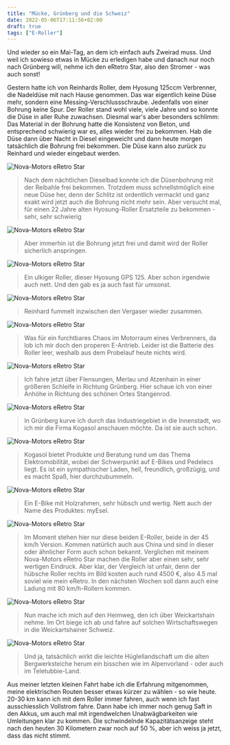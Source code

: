 ```yaml
---
title: "Mücke, Grünberg und die Schweiz"
date: 2022-05-06T17:11:56+02:00
draft: true
tags: ["E-Roller"]
---
```

Und wieder so ein Mai-Tag, an dem ich einfach aufs Zweirad muss. Und weil ich sowieso etwas in Mücke zu erledigen habe und danach nur noch nach Grünberg will, nehme ich den eRtetro Star, also den Stromer - was auch sonst!


Gestern hatte ich von Reinhards Roller, dem Hyosung 125ccm Verbrenner, die Nadeldüse mit nach Hause genommen. Das war eigentlich keine Düse mehr, sondern eine Messing-Verschlussschraube. Jedenfalls von einer Bohrung keine Spur.
Der Roller stand wohl viele, viele Jahre und so konnte die Düse in aller Ruhe zuwachsen.
Diesmal war's aber besonders schlimm: Das Material in der Bohrung hatte die Konsistenz von Beton, und entsprechend schwierig war es, alles wieder frei zu bekommen. Hab die Düse dann über Nacht in Diesel eingeweicht und dann heute morgen tatsächlich die Bohrung frei bekommen. Die Düse kann also zurück zu Reinhard und wieder eingebaut werden.

![Nova-Motors eRetro Star](../05-06-p01.jpg)
> Nach dem nächtlichen Dieselbad konnte ich die Düsenbohrung mit der Reibahle frei bekommen. Trotzdem muss schnellstmöglich eine neue Düse her, denn der Schlitz ist ordentlich vermackt und ganz exakt wird jetzt auch die Bohrung nicht mehr sein. Aber versucht mal, für einen 22 Jahre alten Hyosung-Roller Ersatzteile zu bekommen - sehr, sehr schwierig

![Nova-Motors eRetro Star](../05-06-p02.jpg)
> Aber immerhin ist die Bohrung jetzt frei und damit wird der Roller sicherlich anspringen.

![Nova-Motors eRetro Star](../05-06-p03.jpg)
> Ein ulkiger Roller, dieser Hyosung GPS 125. Aber schon irgendwie auch nett. Und den gab es ja auch fast für umsonst.

![Nova-Motors eRetro Star](../05-06-p04.jpg)
> Reinhard fummelt inzwischen den Vergaser wieder zusammen.

![Nova-Motors eRetro Star](../05-06-p05.jpg)
> Was für ein furchtbares Chaos im Motorraum eines Verbrenners, da lob ich mir doch den properen E-Antrieb. Leider ist die Batterie des Roller leer, weshalb aus dem Probelauf heute nichts wird.

![Nova-Motors eRetro Star](../05-06-p06.jpg)
> Ich fahre jetzt über Flensungen, Merlau und Atzenhain in einer größeren Schleife in Richtung Grünberg. Hier schaue ich von einer Anhöhe in Richtung des schönen Ortes Stangenrod.

![Nova-Motors eRetro Star](../05-06-p07.jpg)
> In Grünberg kurve ich durch das Industriegebiet in die Innenstadt, wo ich mir die Firma Kogasol anschauen möchte. Da ist sie auch schon.

![Nova-Motors eRetro Star](../05-06-p08.jpg)
> Kogasol bietet Produkte und Beratung rund um das Thema Elektromobilität, wobei der Schwerpunkt auf E-Bikes und Pedelecs liegt. Es ist ein sympathischer Laden, hell, freundlich, großzügig, und es macht Spaß, hier durchzubummeln.

![Nova-Motors eRetro Star](../05-06-p09.jpg)
> Ein E-Bike mit Holzrahmen, sehr hübsch und wertig. Nett auch der Name des Produktes: myEsel.

![Nova-Motors eRetro Star](../05-06-p10.jpg)
> Im Moment stehen hier nur diese beiden E-Roller, beide in der 45 km/h Version. Kommen natürlich auch aus China und sind in dieser oder ähnlicher Form auch schon bekannt. Verglichen mit meinem Nova-Motors eRetro Star machen die Roller aber einen sehr, sehr wertigen Eindruck. Aber klar, der Vergleich ist unfair, denn der hübsche Roller rechts im Bild kosten auch rund 4500 €, also 4.5 mal soviel wie mein eRetro. In den nächsten Wochen soll dann auch eine Ladung mit 80 km/h-Rollern kommen.

![Nova-Motors eRetro Star](../05-06-p11.jpg)
> Nun mache ich mich auf den Heimweg, den ich über Weickartshain nehme. Im Ort biege ich ab und fahre auf solchen Wirtschaftswegen in die Weickartshainer Schweiz. 

![Nova-Motors eRetro Star](../05-06-p12.jpg)
> Und ja, tatsächlich wirkt die leichte Hüglellandschaft um die alten Bergwerksteiche herum ein bisschen wie im Alpenvorland - oder auch im Teletubbie-Land.

Aus meiner letzten kleinen Fahrt habe ich die Erfahrung mitgenommen, meine elektrischen Routen besser etwas kürzer zu wählen - so wie heute. 20-30 km kann ich mit dem Roller immer fahren, auch wenn ich fast ausschiesslich Vollstrom fahre. Dann habe ich immer noch genug Saft in den Akkus, um auch mal mit irgendwelchen Unabwägbarkeiten wie Umleitungen klar zu kommen. Die schwindelnde Kapazitätsanzeige steht nach den heuten 30 Kilometern zwar noch auf 50 %, aber ich weiss ja jetzt, dass das nicht stimmt.



